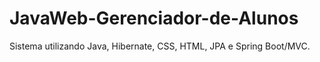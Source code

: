 # JavaWeb-Gerenciador-de-Alunos
Sistema utilizando Java, Hibernate, CSS, HTML, JPA e Spring Boot/MVC.

